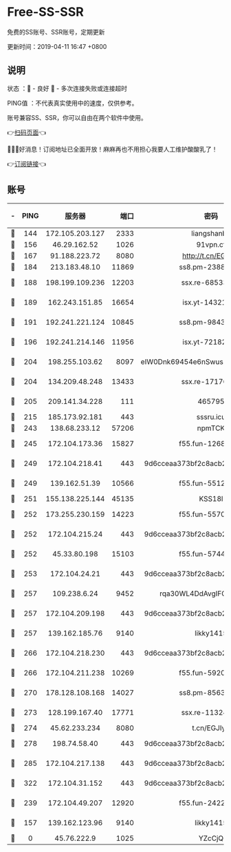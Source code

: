 # Free-SS-SSR

免费的SS账号、SSR账号，定期更新

更新时间：2019-04-11 16:47 +0800

## 说明

状态     ：🙂 - 良好 🙁 - 多次连接失败或连接超时

PING值   ：不代表真实使用中的速度，仅供参考。

账号兼容SS、SSR，你可以自由在两个软件中使用。

👉[扫码页面](https://liesauer.github.io/Free-SS-SSR/)👈

🎉🎉🎉好消息！订阅地址已全面开放！麻麻再也不用担心我要人工维护酸酸乳了！

👉[订阅链接](https://www.liesauer.net/yogurt/subscribe?ACCESS_TOKEN=DAYxR3mMaZAsaqUb)👈

## 账号

|-|PING|服务器|端口|密码|加密方式|区域|
|:----:|:----:|:-----:|-----:|:----:|:----:|:----:|
|🙂|144|172.105.203.127|2333|liangshanbo|chacha20|JP|
|🙂|156|46.29.162.52|1026|91vpn.cf|rc4-md5|RU|
|🙂|167|91.188.223.72|8080|http://t.cn/EGJIyrl|rc4-md5|RU|
|🙂|184|213.183.48.10|11869|ss8.pm-23880741|rc4-md5|RU|
|🙂|188|198.199.109.236|12203|ssx.re-68533755|aes-256-cfb|US|
|🙂|189|162.243.151.85|16654|isx.yt-14321677|aes-256-cfb|US|
|🙂|191|192.241.221.124|10845|ss8.pm-98432819|aes-256-cfb|US|
|🙂|196|192.241.214.146|11956|isx.yt-72182350|aes-256-cfb|US|
|🙂|204|198.255.103.62|8097|eIW0Dnk69454e6nSwuspv9DmS201tQ0D|aes-256-cfb|US|
|🙂|204|134.209.48.248|13433|ssx.re-17176856|aes-256-cfb|US|
|🙂|205|209.141.34.228|111|465795|aes-256-cfb|US|
|🙂|215|185.173.92.181|443|sssru.icu|rc4-md5|RU|
|🙂|243|138.68.233.12|57206|npmTCK|rc4-md5|US|
|🙂|245|172.104.173.36|15827|f55.fun-12684352|aes-256-cfb|SG|
|🙂|249|172.104.218.41|443|9d6cceaa373bf2c8acb22e60b6a58be6|aes-256-cfb|US|
|🙂|249|139.162.51.39|10566|f55.fun-55124662|aes-256-cfb|SG|
|🙂|251|155.138.225.144|45135|KSS18l|rc4-md5|US|
|🙂|252|173.255.230.159|14223|f55.fun-55707067|aes-256-cfb|US|
|🙂|252|172.104.215.24|443|9d6cceaa373bf2c8acb22e60b6a58be6|aes-256-cfb|US|
|🙂|252|45.33.80.198|15103|f55.fun-57444781|aes-256-cfb|US|
|🙂|253|172.104.24.21|443|9d6cceaa373bf2c8acb22e60b6a58be6|aes-256-cfb|US|
|🙂|257|109.238.6.24|9452|rqa30WL4DdAvgIFG6Fs3znzTa|aes-256-cfb|FR|
|🙂|257|172.104.209.198|443|9d6cceaa373bf2c8acb22e60b6a58be6|aes-256-cfb|US|
|🙂|257|139.162.185.76|9140|likky1415|aes-256-cfb|DE|
|🙂|266|172.104.218.230|443|9d6cceaa373bf2c8acb22e60b6a58be6|aes-256-cfb|US|
|🙂|266|172.104.211.238|10269|f55.fun-59209585|aes-256-cfb|US|
|🙂|270|178.128.108.168|14027|ss8.pm-85636166|aes-256-cfb|SG|
|🙂|273|128.199.167.40|17771|ssx.re-11324880|aes-256-cfb|SG|
|🙂|274|45.62.233.234|8080|t.cn/EGJIyrl|rc4-md5|CA|
|🙂|278|198.74.58.40|443|9d6cceaa373bf2c8acb22e60b6a58be6|aes-256-cfb|US|
|🙂|285|172.104.217.138|443|9d6cceaa373bf2c8acb22e60b6a58be6|aes-256-cfb|US|
|🙂|322|172.104.31.152|443|9d6cceaa373bf2c8acb22e60b6a58be6|aes-256-cfb|US|
|🙂|239|172.104.49.207|12920|f55.fun-24228907|aes-256-cfb|SG|
|🙁|157|139.162.123.96|9140|likky1415|aes-256-cfb|JP|
|🙁|0|45.76.222.9|1025|YZcCjQ|rc4-md5|JP|
